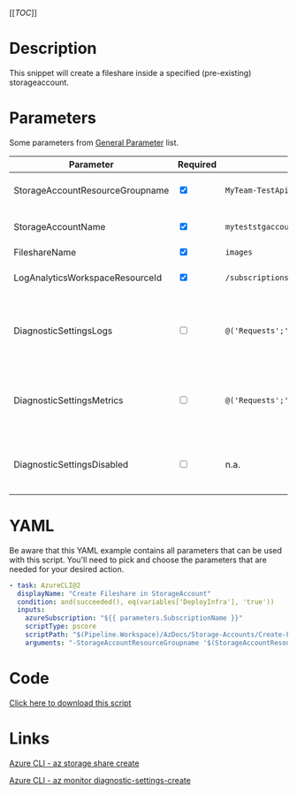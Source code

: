 [[_TOC_]]

# Description

This snippet will create a fileshare inside a specified (pre-existing) storageaccount.

# Parameters

Some parameters from [General Parameter](/Azure/AzDocs-v1/Scripts) list.

| Parameter                       | Required                        | Example Value                                                                                                                                   | Description                                                                                                                                       |
| ------------------------------- | ------------------------------- | ----------------------------------------------------------------------------------------------------------------------------------------------- | ------------------------------------------------------------------------------------------------------------------------------------------------- |
| StorageAccountResourceGroupname | <input type="checkbox" checked> | `MyTeam-TestApi-$(Release.EnvironmentName)`                                                                                                     | The resourcegroup where the storageaccount resides in.                                                                                            |
| StorageAccountName              | <input type="checkbox" checked> | `myteststgaccount$(Release.EnvironmentName)`                                                                                                    | The name of the storageaccount which will be used.                                                                                                |
| FileshareName                   | <input type="checkbox" checked> | `images`                                                                                                                                        | The name of the fileshare.                                                                                                                        |
| LogAnalyticsWorkspaceResourceId | <input type="checkbox" checked> | `/subscriptions/<subscriptionid>/resourceGroups/<resourcegroup>/providers/Microsoft.OperationalInsights/workspaces/<loganalyticsworkspacename>` | The Log Analytics Workspace the diagnostic setting will be linked to.                                                                             |
| DiagnosticSettingsLogs          | <input type="checkbox">         | `@('Requests';'MongoRequests';)`                                                                                                                | If you want to enable a specific set of diagnostic settings for the category 'Logs'. By default, all categories for 'Logs' will be enabled.       |
| DiagnosticSettingsMetrics       | <input type="checkbox">         | `@('Requests';'MongoRequests';)`                                                                                                                | If you want to enable a specific set of diagnostic settings for the category 'Metrics'. By default, all categories for 'Metrics' will be enabled. |
| DiagnosticSettingsDisabled      | <input type="checkbox">         | n.a.                                                                                                                                            | If you don't want to enable any diagnostic settings, you can pass this as a switch witout a value(`-DiagnosticsettingsDisabled`).                 |

# YAML

Be aware that this YAML example contains all parameters that can be used with this script. You'll need to pick and choose the parameters that are needed for your desired action.

```yaml
- task: AzureCLI@2
  displayName: "Create Fileshare in StorageAccount"
  condition: and(succeeded(), eq(variables['DeployInfra'], 'true'))
  inputs:
    azureSubscription: "${{ parameters.SubscriptionName }}"
    scriptType: pscore
    scriptPath: "$(Pipeline.Workspace)/AzDocs/Storage-Accounts/Create-Fileshare-in-StorageAccount.ps1"
    arguments: "-StorageAccountResourceGroupname '$(StorageAccountResourceGroupname)' -StorageAccountName '$(StorageAccountName)' -FileshareName '$(FileshareName)' -LogAnalyticsWorkspaceResourceId '$(LogAnalyticsWorkspaceResourceId)' -DiagnosticSettingsLogs $(DiagnosticSettingsLogs) -DiagnosticSettingsDisabled $(DiagnosticSettingsDisabled)"
```

# Code

[Click here to download this script](../../../../src/Storage-Accounts/Create-Fileshare-in-Storageaccount.ps1)

# Links

[Azure CLI - az storage share create](https://docs.microsoft.com/en-us/cli/azure/storage/share?view=azure-cli-latest#az_storage_share_create)

[Azure CLI - az monitor diagnostic-settings-create](https://docs.microsoft.com/nl-nl/cli/azure/monitor/diagnostic-settings?view=azure-cli-latest#az_monitor_diagnostic_settings_create)

